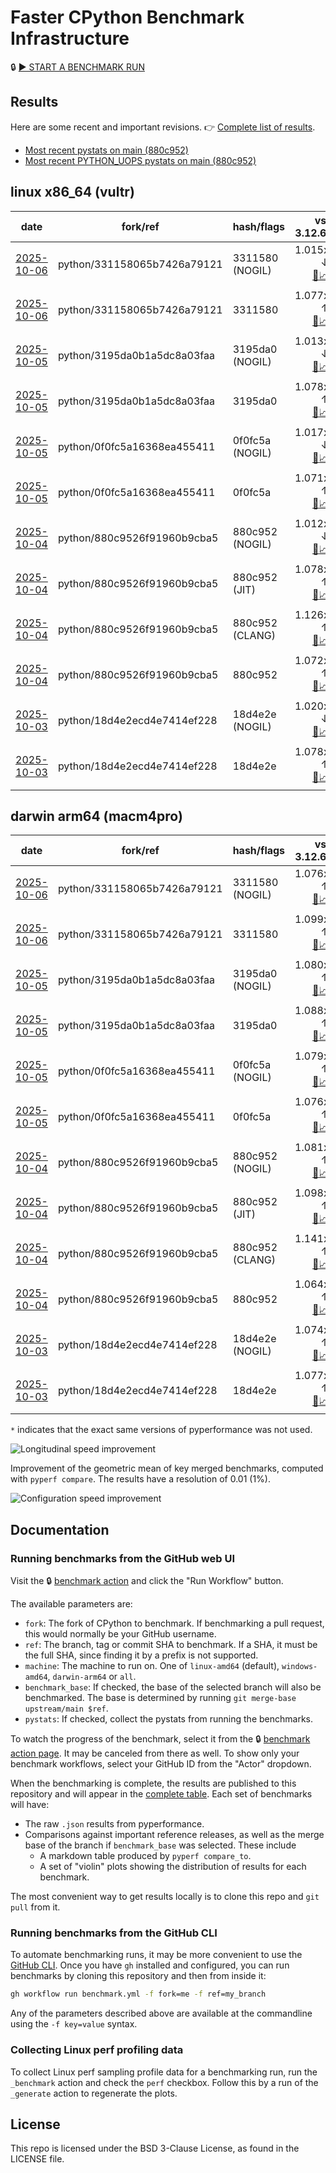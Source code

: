 # Faster CPython Benchmark Infrastructure

🔒 [▶️ START A BENCHMARK RUN](../../actions/workflows/benchmark.yml)

## Results

Here are some recent and important revisions. 👉 [Complete list of results](RESULTS.md).

<!-- START table -->
- [Most recent  pystats on main (880c952)](results/bm-20251004-3.15.0a0-880c952/bm-20251004-vultr-x86_64-python-880c9526f91960b9cba5-3.15.0a0-880c952-pystats.md)
- [Most recent PYTHON_UOPS pystats on main (880c952)](results/bm-20251004-3.15.0a0-880c952-PYTHON_UOPS/bm-20251004-vultr-x86_64-python-880c9526f91960b9cba5-3.15.0a0-880c952-pystats.md)

## linux x86_64 (vultr)
| date | fork/ref | hash/flags | vs. 3.12.6: | vs. 3.13.0rc2: | vs. base: |
| --- | --- | --- | ---: | ---: | ---: |
| [2025-10-06](results/bm-20251006-3.15.0a0-3311580-NOGIL) | python/331158065b7426a79121 | 3311580 (NOGIL) | 1.015x ↓<br>[📄](results/bm-20251006-3.15.0a0-3311580-NOGIL/bm-20251006-vultr-x86_64-python-331158065b7426a79121-3.15.0a0-3311580-vs-3.12.6.md)[📈](results/bm-20251006-3.15.0a0-3311580-NOGIL/bm-20251006-vultr-x86_64-python-331158065b7426a79121-3.15.0a0-3311580-vs-3.12.6.svg) | 1.048x ↓<br>[📄](results/bm-20251006-3.15.0a0-3311580-NOGIL/bm-20251006-vultr-x86_64-python-331158065b7426a79121-3.15.0a0-3311580-vs-3.13.0rc2.md)[📈](results/bm-20251006-3.15.0a0-3311580-NOGIL/bm-20251006-vultr-x86_64-python-331158065b7426a79121-3.15.0a0-3311580-vs-3.13.0rc2.svg) | 1.092x ↓<br>[📄](results/bm-20251006-3.15.0a0-3311580-NOGIL/bm-20251006-vultr-x86_64-python-331158065b7426a79121-3.15.0a0-3311580-vs-base.md)[📈](results/bm-20251006-3.15.0a0-3311580-NOGIL/bm-20251006-vultr-x86_64-python-331158065b7426a79121-3.15.0a0-3311580-vs-base.svg)[🧠](results/bm-20251006-3.15.0a0-3311580-NOGIL/bm-20251006-vultr-x86_64-python-331158065b7426a79121-3.15.0a0-3311580-vs-base-mem.svg) |
| [2025-10-06](results/bm-20251006-3.15.0a0-3311580) | python/331158065b7426a79121 | 3311580 | 1.077x ↑<br>[📄](results/bm-20251006-3.15.0a0-3311580/bm-20251006-vultr-x86_64-python-331158065b7426a79121-3.15.0a0-3311580-vs-3.12.6.md)[📈](results/bm-20251006-3.15.0a0-3311580/bm-20251006-vultr-x86_64-python-331158065b7426a79121-3.15.0a0-3311580-vs-3.12.6.svg) | 1.041x ↑<br>[📄](results/bm-20251006-3.15.0a0-3311580/bm-20251006-vultr-x86_64-python-331158065b7426a79121-3.15.0a0-3311580-vs-3.13.0rc2.md)[📈](results/bm-20251006-3.15.0a0-3311580/bm-20251006-vultr-x86_64-python-331158065b7426a79121-3.15.0a0-3311580-vs-3.13.0rc2.svg) |  |
| [2025-10-05](results/bm-20251005-3.15.0a0-3195da0-NOGIL) | python/3195da0b1a5dc8a03faa | 3195da0 (NOGIL) | 1.013x ↓<br>[📄](results/bm-20251005-3.15.0a0-3195da0-NOGIL/bm-20251005-vultr-x86_64-python-3195da0b1a5dc8a03faa-3.15.0a0-3195da0-vs-3.12.6.md)[📈](results/bm-20251005-3.15.0a0-3195da0-NOGIL/bm-20251005-vultr-x86_64-python-3195da0b1a5dc8a03faa-3.15.0a0-3195da0-vs-3.12.6.svg) | 1.047x ↓<br>[📄](results/bm-20251005-3.15.0a0-3195da0-NOGIL/bm-20251005-vultr-x86_64-python-3195da0b1a5dc8a03faa-3.15.0a0-3195da0-vs-3.13.0rc2.md)[📈](results/bm-20251005-3.15.0a0-3195da0-NOGIL/bm-20251005-vultr-x86_64-python-3195da0b1a5dc8a03faa-3.15.0a0-3195da0-vs-3.13.0rc2.svg) | 1.091x ↓<br>[📄](results/bm-20251005-3.15.0a0-3195da0-NOGIL/bm-20251005-vultr-x86_64-python-3195da0b1a5dc8a03faa-3.15.0a0-3195da0-vs-base.md)[📈](results/bm-20251005-3.15.0a0-3195da0-NOGIL/bm-20251005-vultr-x86_64-python-3195da0b1a5dc8a03faa-3.15.0a0-3195da0-vs-base.svg)[🧠](results/bm-20251005-3.15.0a0-3195da0-NOGIL/bm-20251005-vultr-x86_64-python-3195da0b1a5dc8a03faa-3.15.0a0-3195da0-vs-base-mem.svg) |
| [2025-10-05](results/bm-20251005-3.15.0a0-3195da0) | python/3195da0b1a5dc8a03faa | 3195da0 | 1.078x ↑<br>[📄](results/bm-20251005-3.15.0a0-3195da0/bm-20251005-vultr-x86_64-python-3195da0b1a5dc8a03faa-3.15.0a0-3195da0-vs-3.12.6.md)[📈](results/bm-20251005-3.15.0a0-3195da0/bm-20251005-vultr-x86_64-python-3195da0b1a5dc8a03faa-3.15.0a0-3195da0-vs-3.12.6.svg) | 1.042x ↑<br>[📄](results/bm-20251005-3.15.0a0-3195da0/bm-20251005-vultr-x86_64-python-3195da0b1a5dc8a03faa-3.15.0a0-3195da0-vs-3.13.0rc2.md)[📈](results/bm-20251005-3.15.0a0-3195da0/bm-20251005-vultr-x86_64-python-3195da0b1a5dc8a03faa-3.15.0a0-3195da0-vs-3.13.0rc2.svg) |  |
| [2025-10-05](results/bm-20251005-3.15.0a0-0f0fc5a-NOGIL) | python/0f0fc5a16368ea455411 | 0f0fc5a (NOGIL) | 1.017x ↓<br>[📄](results/bm-20251005-3.15.0a0-0f0fc5a-NOGIL/bm-20251005-vultr-x86_64-python-0f0fc5a16368ea455411-3.15.0a0-0f0fc5a-vs-3.12.6.md)[📈](results/bm-20251005-3.15.0a0-0f0fc5a-NOGIL/bm-20251005-vultr-x86_64-python-0f0fc5a16368ea455411-3.15.0a0-0f0fc5a-vs-3.12.6.svg) | 1.050x ↓<br>[📄](results/bm-20251005-3.15.0a0-0f0fc5a-NOGIL/bm-20251005-vultr-x86_64-python-0f0fc5a16368ea455411-3.15.0a0-0f0fc5a-vs-3.13.0rc2.md)[📈](results/bm-20251005-3.15.0a0-0f0fc5a-NOGIL/bm-20251005-vultr-x86_64-python-0f0fc5a16368ea455411-3.15.0a0-0f0fc5a-vs-3.13.0rc2.svg) | 1.004x ↓<br>[📄](results/bm-20251005-3.15.0a0-0f0fc5a-NOGIL/bm-20251005-vultr-x86_64-python-0f0fc5a16368ea455411-3.15.0a0-0f0fc5a-vs-base.md)[📈](results/bm-20251005-3.15.0a0-0f0fc5a-NOGIL/bm-20251005-vultr-x86_64-python-0f0fc5a16368ea455411-3.15.0a0-0f0fc5a-vs-base.svg)[🧠](results/bm-20251005-3.15.0a0-0f0fc5a-NOGIL/bm-20251005-vultr-x86_64-python-0f0fc5a16368ea455411-3.15.0a0-0f0fc5a-vs-base-mem.svg) |
| [2025-10-05](results/bm-20251005-3.15.0a0-0f0fc5a) | python/0f0fc5a16368ea455411 | 0f0fc5a | 1.071x ↑<br>[📄](results/bm-20251005-3.15.0a0-0f0fc5a/bm-20251005-vultr-x86_64-python-0f0fc5a16368ea455411-3.15.0a0-0f0fc5a-vs-3.12.6.md)[📈](results/bm-20251005-3.15.0a0-0f0fc5a/bm-20251005-vultr-x86_64-python-0f0fc5a16368ea455411-3.15.0a0-0f0fc5a-vs-3.12.6.svg) | 1.036x ↑<br>[📄](results/bm-20251005-3.15.0a0-0f0fc5a/bm-20251005-vultr-x86_64-python-0f0fc5a16368ea455411-3.15.0a0-0f0fc5a-vs-3.13.0rc2.md)[📈](results/bm-20251005-3.15.0a0-0f0fc5a/bm-20251005-vultr-x86_64-python-0f0fc5a16368ea455411-3.15.0a0-0f0fc5a-vs-3.13.0rc2.svg) | 1.002x ↓<br>[📄](results/bm-20251005-3.15.0a0-0f0fc5a/bm-20251005-vultr-x86_64-python-0f0fc5a16368ea455411-3.15.0a0-0f0fc5a-vs-base.md)[📈](results/bm-20251005-3.15.0a0-0f0fc5a/bm-20251005-vultr-x86_64-python-0f0fc5a16368ea455411-3.15.0a0-0f0fc5a-vs-base.svg)[🧠](results/bm-20251005-3.15.0a0-0f0fc5a/bm-20251005-vultr-x86_64-python-0f0fc5a16368ea455411-3.15.0a0-0f0fc5a-vs-base-mem.svg) |
| [2025-10-04](results/bm-20251004-3.15.0a0-880c952-NOGIL) | python/880c9526f91960b9cba5 | 880c952 (NOGIL) | 1.012x ↓<br>[📄](results/bm-20251004-3.15.0a0-880c952-NOGIL/bm-20251004-vultr-x86_64-python-880c9526f91960b9cba5-3.15.0a0-880c952-vs-3.12.6.md)[📈](results/bm-20251004-3.15.0a0-880c952-NOGIL/bm-20251004-vultr-x86_64-python-880c9526f91960b9cba5-3.15.0a0-880c952-vs-3.12.6.svg) | 1.046x ↓<br>[📄](results/bm-20251004-3.15.0a0-880c952-NOGIL/bm-20251004-vultr-x86_64-python-880c9526f91960b9cba5-3.15.0a0-880c952-vs-3.13.0rc2.md)[📈](results/bm-20251004-3.15.0a0-880c952-NOGIL/bm-20251004-vultr-x86_64-python-880c9526f91960b9cba5-3.15.0a0-880c952-vs-3.13.0rc2.svg) | 1.085x ↓<br>[📄](results/bm-20251004-3.15.0a0-880c952-NOGIL/bm-20251004-vultr-x86_64-python-880c9526f91960b9cba5-3.15.0a0-880c952-vs-base.md)[📈](results/bm-20251004-3.15.0a0-880c952-NOGIL/bm-20251004-vultr-x86_64-python-880c9526f91960b9cba5-3.15.0a0-880c952-vs-base.svg)[🧠](results/bm-20251004-3.15.0a0-880c952-NOGIL/bm-20251004-vultr-x86_64-python-880c9526f91960b9cba5-3.15.0a0-880c952-vs-base-mem.svg) |
| [2025-10-04](results/bm-20251004-3.15.0a0-880c952-JIT) | python/880c9526f91960b9cba5 | 880c952 (JIT) | 1.078x ↑<br>[📄](results/bm-20251004-3.15.0a0-880c952-JIT/bm-20251004-vultr-x86_64-python-880c9526f91960b9cba5-3.15.0a0-880c952-vs-3.12.6.md)[📈](results/bm-20251004-3.15.0a0-880c952-JIT/bm-20251004-vultr-x86_64-python-880c9526f91960b9cba5-3.15.0a0-880c952-vs-3.12.6.svg) | 1.043x ↑<br>[📄](results/bm-20251004-3.15.0a0-880c952-JIT/bm-20251004-vultr-x86_64-python-880c9526f91960b9cba5-3.15.0a0-880c952-vs-3.13.0rc2.md)[📈](results/bm-20251004-3.15.0a0-880c952-JIT/bm-20251004-vultr-x86_64-python-880c9526f91960b9cba5-3.15.0a0-880c952-vs-3.13.0rc2.svg) | 1.005x ↑<br>[📄](results/bm-20251004-3.15.0a0-880c952-JIT/bm-20251004-vultr-x86_64-python-880c9526f91960b9cba5-3.15.0a0-880c952-vs-base.md)[📈](results/bm-20251004-3.15.0a0-880c952-JIT/bm-20251004-vultr-x86_64-python-880c9526f91960b9cba5-3.15.0a0-880c952-vs-base.svg)[🧠](results/bm-20251004-3.15.0a0-880c952-JIT/bm-20251004-vultr-x86_64-python-880c9526f91960b9cba5-3.15.0a0-880c952-vs-base-mem.svg) |
| [2025-10-04](results/bm-20251004-3.15.0a0-880c952-CLANG) | python/880c9526f91960b9cba5 | 880c952 (CLANG) | 1.126x ↑<br>[📄](results/bm-20251004-3.15.0a0-880c952-CLANG/bm-20251004-vultr-x86_64-python-880c9526f91960b9cba5-3.15.0a0-880c952-vs-3.12.6.md)[📈](results/bm-20251004-3.15.0a0-880c952-CLANG/bm-20251004-vultr-x86_64-python-880c9526f91960b9cba5-3.15.0a0-880c952-vs-3.12.6.svg) | 1.088x ↑<br>[📄](results/bm-20251004-3.15.0a0-880c952-CLANG/bm-20251004-vultr-x86_64-python-880c9526f91960b9cba5-3.15.0a0-880c952-vs-3.13.0rc2.md)[📈](results/bm-20251004-3.15.0a0-880c952-CLANG/bm-20251004-vultr-x86_64-python-880c9526f91960b9cba5-3.15.0a0-880c952-vs-3.13.0rc2.svg) | 1.047x ↑<br>[📄](results/bm-20251004-3.15.0a0-880c952-CLANG/bm-20251004-vultr-x86_64-python-880c9526f91960b9cba5-3.15.0a0-880c952-vs-base.md)[📈](results/bm-20251004-3.15.0a0-880c952-CLANG/bm-20251004-vultr-x86_64-python-880c9526f91960b9cba5-3.15.0a0-880c952-vs-base.svg)[🧠](results/bm-20251004-3.15.0a0-880c952-CLANG/bm-20251004-vultr-x86_64-python-880c9526f91960b9cba5-3.15.0a0-880c952-vs-base-mem.svg) |
| [2025-10-04](results/bm-20251004-3.15.0a0-880c952) | python/880c9526f91960b9cba5 | 880c952 | 1.072x ↑<br>[📄](results/bm-20251004-3.15.0a0-880c952/bm-20251004-vultr-x86_64-python-880c9526f91960b9cba5-3.15.0a0-880c952-vs-3.12.6.md)[📈](results/bm-20251004-3.15.0a0-880c952/bm-20251004-vultr-x86_64-python-880c9526f91960b9cba5-3.15.0a0-880c952-vs-3.12.6.svg) | 1.037x ↑<br>[📄](results/bm-20251004-3.15.0a0-880c952/bm-20251004-vultr-x86_64-python-880c9526f91960b9cba5-3.15.0a0-880c952-vs-3.13.0rc2.md)[📈](results/bm-20251004-3.15.0a0-880c952/bm-20251004-vultr-x86_64-python-880c9526f91960b9cba5-3.15.0a0-880c952-vs-3.13.0rc2.svg) |  |
| [2025-10-03](results/bm-20251003-3.15.0a0-18d4e2e-NOGIL) | python/18d4e2ecd4e7414ef228 | 18d4e2e (NOGIL) | 1.020x ↓<br>[📄](results/bm-20251003-3.15.0a0-18d4e2e-NOGIL/bm-20251003-vultr-x86_64-python-18d4e2ecd4e7414ef228-3.15.0a0-18d4e2e-vs-3.12.6.md)[📈](results/bm-20251003-3.15.0a0-18d4e2e-NOGIL/bm-20251003-vultr-x86_64-python-18d4e2ecd4e7414ef228-3.15.0a0-18d4e2e-vs-3.12.6.svg) | 1.053x ↓<br>[📄](results/bm-20251003-3.15.0a0-18d4e2e-NOGIL/bm-20251003-vultr-x86_64-python-18d4e2ecd4e7414ef228-3.15.0a0-18d4e2e-vs-3.13.0rc2.md)[📈](results/bm-20251003-3.15.0a0-18d4e2e-NOGIL/bm-20251003-vultr-x86_64-python-18d4e2ecd4e7414ef228-3.15.0a0-18d4e2e-vs-3.13.0rc2.svg) | 1.096x ↓<br>[📄](results/bm-20251003-3.15.0a0-18d4e2e-NOGIL/bm-20251003-vultr-x86_64-python-18d4e2ecd4e7414ef228-3.15.0a0-18d4e2e-vs-base.md)[📈](results/bm-20251003-3.15.0a0-18d4e2e-NOGIL/bm-20251003-vultr-x86_64-python-18d4e2ecd4e7414ef228-3.15.0a0-18d4e2e-vs-base.svg)[🧠](results/bm-20251003-3.15.0a0-18d4e2e-NOGIL/bm-20251003-vultr-x86_64-python-18d4e2ecd4e7414ef228-3.15.0a0-18d4e2e-vs-base-mem.svg) |
| [2025-10-03](results/bm-20251003-3.15.0a0-18d4e2e) | python/18d4e2ecd4e7414ef228 | 18d4e2e | 1.078x ↑<br>[📄](results/bm-20251003-3.15.0a0-18d4e2e/bm-20251003-vultr-x86_64-python-18d4e2ecd4e7414ef228-3.15.0a0-18d4e2e-vs-3.12.6.md)[📈](results/bm-20251003-3.15.0a0-18d4e2e/bm-20251003-vultr-x86_64-python-18d4e2ecd4e7414ef228-3.15.0a0-18d4e2e-vs-3.12.6.svg) | 1.042x ↑<br>[📄](results/bm-20251003-3.15.0a0-18d4e2e/bm-20251003-vultr-x86_64-python-18d4e2ecd4e7414ef228-3.15.0a0-18d4e2e-vs-3.13.0rc2.md)[📈](results/bm-20251003-3.15.0a0-18d4e2e/bm-20251003-vultr-x86_64-python-18d4e2ecd4e7414ef228-3.15.0a0-18d4e2e-vs-3.13.0rc2.svg) |  |

## darwin arm64 (macm4pro)
| date | fork/ref | hash/flags | vs. 3.12.6: | vs. 3.13.0rc2: | vs. base: |
| --- | --- | --- | ---: | ---: | ---: |
| [2025-10-06](results/bm-20251006-3.15.0a0-3311580-NOGIL) | python/331158065b7426a79121 | 3311580 (NOGIL) | 1.076x ↑<br>[📄](results/bm-20251006-3.15.0a0-3311580-NOGIL/bm-20251006-macm4pro-arm64-python-331158065b7426a79121-3.15.0a0-3311580-vs-3.12.6.md)[📈](results/bm-20251006-3.15.0a0-3311580-NOGIL/bm-20251006-macm4pro-arm64-python-331158065b7426a79121-3.15.0a0-3311580-vs-3.12.6.svg) | 1.002x ↓<br>[📄](results/bm-20251006-3.15.0a0-3311580-NOGIL/bm-20251006-macm4pro-arm64-python-331158065b7426a79121-3.15.0a0-3311580-vs-3.13.0rc2.md)[📈](results/bm-20251006-3.15.0a0-3311580-NOGIL/bm-20251006-macm4pro-arm64-python-331158065b7426a79121-3.15.0a0-3311580-vs-3.13.0rc2.svg) | 1.023x ↓<br>[📄](results/bm-20251006-3.15.0a0-3311580-NOGIL/bm-20251006-macm4pro-arm64-python-331158065b7426a79121-3.15.0a0-3311580-vs-base.md)[📈](results/bm-20251006-3.15.0a0-3311580-NOGIL/bm-20251006-macm4pro-arm64-python-331158065b7426a79121-3.15.0a0-3311580-vs-base.svg)[🧠](results/bm-20251006-3.15.0a0-3311580-NOGIL/bm-20251006-macm4pro-arm64-python-331158065b7426a79121-3.15.0a0-3311580-vs-base-mem.svg) |
| [2025-10-06](results/bm-20251006-3.15.0a0-3311580) | python/331158065b7426a79121 | 3311580 | 1.099x ↑<br>[📄](results/bm-20251006-3.15.0a0-3311580/bm-20251006-macm4pro-arm64-python-331158065b7426a79121-3.15.0a0-3311580-vs-3.12.6.md)[📈](results/bm-20251006-3.15.0a0-3311580/bm-20251006-macm4pro-arm64-python-331158065b7426a79121-3.15.0a0-3311580-vs-3.12.6.svg) | 1.020x ↑<br>[📄](results/bm-20251006-3.15.0a0-3311580/bm-20251006-macm4pro-arm64-python-331158065b7426a79121-3.15.0a0-3311580-vs-3.13.0rc2.md)[📈](results/bm-20251006-3.15.0a0-3311580/bm-20251006-macm4pro-arm64-python-331158065b7426a79121-3.15.0a0-3311580-vs-3.13.0rc2.svg) |  |
| [2025-10-05](results/bm-20251005-3.15.0a0-3195da0-NOGIL) | python/3195da0b1a5dc8a03faa | 3195da0 (NOGIL) | 1.080x ↑<br>[📄](results/bm-20251005-3.15.0a0-3195da0-NOGIL/bm-20251005-macm4pro-arm64-python-3195da0b1a5dc8a03faa-3.15.0a0-3195da0-vs-3.12.6.md)[📈](results/bm-20251005-3.15.0a0-3195da0-NOGIL/bm-20251005-macm4pro-arm64-python-3195da0b1a5dc8a03faa-3.15.0a0-3195da0-vs-3.12.6.svg) | 1.002x ↑<br>[📄](results/bm-20251005-3.15.0a0-3195da0-NOGIL/bm-20251005-macm4pro-arm64-python-3195da0b1a5dc8a03faa-3.15.0a0-3195da0-vs-3.13.0rc2.md)[📈](results/bm-20251005-3.15.0a0-3195da0-NOGIL/bm-20251005-macm4pro-arm64-python-3195da0b1a5dc8a03faa-3.15.0a0-3195da0-vs-3.13.0rc2.svg) | 1.008x ↓<br>[📄](results/bm-20251005-3.15.0a0-3195da0-NOGIL/bm-20251005-macm4pro-arm64-python-3195da0b1a5dc8a03faa-3.15.0a0-3195da0-vs-base.md)[📈](results/bm-20251005-3.15.0a0-3195da0-NOGIL/bm-20251005-macm4pro-arm64-python-3195da0b1a5dc8a03faa-3.15.0a0-3195da0-vs-base.svg)[🧠](results/bm-20251005-3.15.0a0-3195da0-NOGIL/bm-20251005-macm4pro-arm64-python-3195da0b1a5dc8a03faa-3.15.0a0-3195da0-vs-base-mem.svg) |
| [2025-10-05](results/bm-20251005-3.15.0a0-3195da0) | python/3195da0b1a5dc8a03faa | 3195da0 | 1.088x ↑<br>[📄](results/bm-20251005-3.15.0a0-3195da0/bm-20251005-macm4pro-arm64-python-3195da0b1a5dc8a03faa-3.15.0a0-3195da0-vs-3.12.6.md)[📈](results/bm-20251005-3.15.0a0-3195da0/bm-20251005-macm4pro-arm64-python-3195da0b1a5dc8a03faa-3.15.0a0-3195da0-vs-3.12.6.svg) | 1.009x ↑<br>[📄](results/bm-20251005-3.15.0a0-3195da0/bm-20251005-macm4pro-arm64-python-3195da0b1a5dc8a03faa-3.15.0a0-3195da0-vs-3.13.0rc2.md)[📈](results/bm-20251005-3.15.0a0-3195da0/bm-20251005-macm4pro-arm64-python-3195da0b1a5dc8a03faa-3.15.0a0-3195da0-vs-3.13.0rc2.svg) |  |
| [2025-10-05](results/bm-20251005-3.15.0a0-0f0fc5a-NOGIL) | python/0f0fc5a16368ea455411 | 0f0fc5a (NOGIL) | 1.079x ↑<br>[📄](results/bm-20251005-3.15.0a0-0f0fc5a-NOGIL/bm-20251005-macm4pro-arm64-python-0f0fc5a16368ea455411-3.15.0a0-0f0fc5a-vs-3.12.6.md)[📈](results/bm-20251005-3.15.0a0-0f0fc5a-NOGIL/bm-20251005-macm4pro-arm64-python-0f0fc5a16368ea455411-3.15.0a0-0f0fc5a-vs-3.12.6.svg) | 1.001x ↑<br>[📄](results/bm-20251005-3.15.0a0-0f0fc5a-NOGIL/bm-20251005-macm4pro-arm64-python-0f0fc5a16368ea455411-3.15.0a0-0f0fc5a-vs-3.13.0rc2.md)[📈](results/bm-20251005-3.15.0a0-0f0fc5a-NOGIL/bm-20251005-macm4pro-arm64-python-0f0fc5a16368ea455411-3.15.0a0-0f0fc5a-vs-3.13.0rc2.svg) | 1.002x ↓<br>[📄](results/bm-20251005-3.15.0a0-0f0fc5a-NOGIL/bm-20251005-macm4pro-arm64-python-0f0fc5a16368ea455411-3.15.0a0-0f0fc5a-vs-base.md)[📈](results/bm-20251005-3.15.0a0-0f0fc5a-NOGIL/bm-20251005-macm4pro-arm64-python-0f0fc5a16368ea455411-3.15.0a0-0f0fc5a-vs-base.svg)[🧠](results/bm-20251005-3.15.0a0-0f0fc5a-NOGIL/bm-20251005-macm4pro-arm64-python-0f0fc5a16368ea455411-3.15.0a0-0f0fc5a-vs-base-mem.svg) |
| [2025-10-05](results/bm-20251005-3.15.0a0-0f0fc5a) | python/0f0fc5a16368ea455411 | 0f0fc5a | 1.076x ↑<br>[📄](results/bm-20251005-3.15.0a0-0f0fc5a/bm-20251005-macm4pro-arm64-python-0f0fc5a16368ea455411-3.15.0a0-0f0fc5a-vs-3.12.6.md)[📈](results/bm-20251005-3.15.0a0-0f0fc5a/bm-20251005-macm4pro-arm64-python-0f0fc5a16368ea455411-3.15.0a0-0f0fc5a-vs-3.12.6.svg) | 1.002x ↓<br>[📄](results/bm-20251005-3.15.0a0-0f0fc5a/bm-20251005-macm4pro-arm64-python-0f0fc5a16368ea455411-3.15.0a0-0f0fc5a-vs-3.13.0rc2.md)[📈](results/bm-20251005-3.15.0a0-0f0fc5a/bm-20251005-macm4pro-arm64-python-0f0fc5a16368ea455411-3.15.0a0-0f0fc5a-vs-3.13.0rc2.svg) | 1.011x ↑<br>[📄](results/bm-20251005-3.15.0a0-0f0fc5a/bm-20251005-macm4pro-arm64-python-0f0fc5a16368ea455411-3.15.0a0-0f0fc5a-vs-base.md)[📈](results/bm-20251005-3.15.0a0-0f0fc5a/bm-20251005-macm4pro-arm64-python-0f0fc5a16368ea455411-3.15.0a0-0f0fc5a-vs-base.svg)[🧠](results/bm-20251005-3.15.0a0-0f0fc5a/bm-20251005-macm4pro-arm64-python-0f0fc5a16368ea455411-3.15.0a0-0f0fc5a-vs-base-mem.svg) |
| [2025-10-04](results/bm-20251004-3.15.0a0-880c952-NOGIL) | python/880c9526f91960b9cba5 | 880c952 (NOGIL) | 1.081x ↑<br>[📄](results/bm-20251004-3.15.0a0-880c952-NOGIL/bm-20251004-macm4pro-arm64-python-880c9526f91960b9cba5-3.15.0a0-880c952-vs-3.12.6.md)[📈](results/bm-20251004-3.15.0a0-880c952-NOGIL/bm-20251004-macm4pro-arm64-python-880c9526f91960b9cba5-3.15.0a0-880c952-vs-3.12.6.svg) | 1.003x ↑<br>[📄](results/bm-20251004-3.15.0a0-880c952-NOGIL/bm-20251004-macm4pro-arm64-python-880c9526f91960b9cba5-3.15.0a0-880c952-vs-3.13.0rc2.md)[📈](results/bm-20251004-3.15.0a0-880c952-NOGIL/bm-20251004-macm4pro-arm64-python-880c9526f91960b9cba5-3.15.0a0-880c952-vs-3.13.0rc2.svg) | 1.014x ↑<br>[📄](results/bm-20251004-3.15.0a0-880c952-NOGIL/bm-20251004-macm4pro-arm64-python-880c9526f91960b9cba5-3.15.0a0-880c952-vs-base.md)[📈](results/bm-20251004-3.15.0a0-880c952-NOGIL/bm-20251004-macm4pro-arm64-python-880c9526f91960b9cba5-3.15.0a0-880c952-vs-base.svg)[🧠](results/bm-20251004-3.15.0a0-880c952-NOGIL/bm-20251004-macm4pro-arm64-python-880c9526f91960b9cba5-3.15.0a0-880c952-vs-base-mem.svg) |
| [2025-10-04](results/bm-20251004-3.15.0a0-880c952-JIT) | python/880c9526f91960b9cba5 | 880c952 (JIT) | 1.098x ↑<br>[📄](results/bm-20251004-3.15.0a0-880c952-JIT/bm-20251004-macm4pro-arm64-python-880c9526f91960b9cba5-3.15.0a0-880c952-vs-3.12.6.md)[📈](results/bm-20251004-3.15.0a0-880c952-JIT/bm-20251004-macm4pro-arm64-python-880c9526f91960b9cba5-3.15.0a0-880c952-vs-3.12.6.svg) | 1.018x ↑<br>[📄](results/bm-20251004-3.15.0a0-880c952-JIT/bm-20251004-macm4pro-arm64-python-880c9526f91960b9cba5-3.15.0a0-880c952-vs-3.13.0rc2.md)[📈](results/bm-20251004-3.15.0a0-880c952-JIT/bm-20251004-macm4pro-arm64-python-880c9526f91960b9cba5-3.15.0a0-880c952-vs-3.13.0rc2.svg) | 1.032x ↑<br>[📄](results/bm-20251004-3.15.0a0-880c952-JIT/bm-20251004-macm4pro-arm64-python-880c9526f91960b9cba5-3.15.0a0-880c952-vs-base.md)[📈](results/bm-20251004-3.15.0a0-880c952-JIT/bm-20251004-macm4pro-arm64-python-880c9526f91960b9cba5-3.15.0a0-880c952-vs-base.svg)[🧠](results/bm-20251004-3.15.0a0-880c952-JIT/bm-20251004-macm4pro-arm64-python-880c9526f91960b9cba5-3.15.0a0-880c952-vs-base-mem.svg) |
| [2025-10-04](results/bm-20251004-3.15.0a0-880c952-CLANG) | python/880c9526f91960b9cba5 | 880c952 (CLANG) | 1.141x ↑<br>[📄](results/bm-20251004-3.15.0a0-880c952-CLANG/bm-20251004-macm4pro-arm64-python-880c9526f91960b9cba5-3.15.0a0-880c952-vs-3.12.6.md)[📈](results/bm-20251004-3.15.0a0-880c952-CLANG/bm-20251004-macm4pro-arm64-python-880c9526f91960b9cba5-3.15.0a0-880c952-vs-3.12.6.svg) | 1.058x ↑<br>[📄](results/bm-20251004-3.15.0a0-880c952-CLANG/bm-20251004-macm4pro-arm64-python-880c9526f91960b9cba5-3.15.0a0-880c952-vs-3.13.0rc2.md)[📈](results/bm-20251004-3.15.0a0-880c952-CLANG/bm-20251004-macm4pro-arm64-python-880c9526f91960b9cba5-3.15.0a0-880c952-vs-3.13.0rc2.svg) | 1.074x ↑<br>[📄](results/bm-20251004-3.15.0a0-880c952-CLANG/bm-20251004-macm4pro-arm64-python-880c9526f91960b9cba5-3.15.0a0-880c952-vs-base.md)[📈](results/bm-20251004-3.15.0a0-880c952-CLANG/bm-20251004-macm4pro-arm64-python-880c9526f91960b9cba5-3.15.0a0-880c952-vs-base.svg)[🧠](results/bm-20251004-3.15.0a0-880c952-CLANG/bm-20251004-macm4pro-arm64-python-880c9526f91960b9cba5-3.15.0a0-880c952-vs-base-mem.svg) |
| [2025-10-04](results/bm-20251004-3.15.0a0-880c952) | python/880c9526f91960b9cba5 | 880c952 | 1.064x ↑<br>[📄](results/bm-20251004-3.15.0a0-880c952/bm-20251004-macm4pro-arm64-python-880c9526f91960b9cba5-3.15.0a0-880c952-vs-3.12.6.md)[📈](results/bm-20251004-3.15.0a0-880c952/bm-20251004-macm4pro-arm64-python-880c9526f91960b9cba5-3.15.0a0-880c952-vs-3.12.6.svg) | 1.013x ↓<br>[📄](results/bm-20251004-3.15.0a0-880c952/bm-20251004-macm4pro-arm64-python-880c9526f91960b9cba5-3.15.0a0-880c952-vs-3.13.0rc2.md)[📈](results/bm-20251004-3.15.0a0-880c952/bm-20251004-macm4pro-arm64-python-880c9526f91960b9cba5-3.15.0a0-880c952-vs-3.13.0rc2.svg) |  |
| [2025-10-03](results/bm-20251003-3.15.0a0-18d4e2e-NOGIL) | python/18d4e2ecd4e7414ef228 | 18d4e2e (NOGIL) | 1.074x ↑<br>[📄](results/bm-20251003-3.15.0a0-18d4e2e-NOGIL/bm-20251003-macm4pro-arm64-python-18d4e2ecd4e7414ef228-3.15.0a0-18d4e2e-vs-3.12.6.md)[📈](results/bm-20251003-3.15.0a0-18d4e2e-NOGIL/bm-20251003-macm4pro-arm64-python-18d4e2ecd4e7414ef228-3.15.0a0-18d4e2e-vs-3.12.6.svg) | 1.004x ↓<br>[📄](results/bm-20251003-3.15.0a0-18d4e2e-NOGIL/bm-20251003-macm4pro-arm64-python-18d4e2ecd4e7414ef228-3.15.0a0-18d4e2e-vs-3.13.0rc2.md)[📈](results/bm-20251003-3.15.0a0-18d4e2e-NOGIL/bm-20251003-macm4pro-arm64-python-18d4e2ecd4e7414ef228-3.15.0a0-18d4e2e-vs-3.13.0rc2.svg) | 1.004x ↓<br>[📄](results/bm-20251003-3.15.0a0-18d4e2e-NOGIL/bm-20251003-macm4pro-arm64-python-18d4e2ecd4e7414ef228-3.15.0a0-18d4e2e-vs-base.md)[📈](results/bm-20251003-3.15.0a0-18d4e2e-NOGIL/bm-20251003-macm4pro-arm64-python-18d4e2ecd4e7414ef228-3.15.0a0-18d4e2e-vs-base.svg)[🧠](results/bm-20251003-3.15.0a0-18d4e2e-NOGIL/bm-20251003-macm4pro-arm64-python-18d4e2ecd4e7414ef228-3.15.0a0-18d4e2e-vs-base-mem.svg) |
| [2025-10-03](results/bm-20251003-3.15.0a0-18d4e2e) | python/18d4e2ecd4e7414ef228 | 18d4e2e | 1.077x ↑<br>[📄](results/bm-20251003-3.15.0a0-18d4e2e/bm-20251003-macm4pro-arm64-python-18d4e2ecd4e7414ef228-3.15.0a0-18d4e2e-vs-3.12.6.md)[📈](results/bm-20251003-3.15.0a0-18d4e2e/bm-20251003-macm4pro-arm64-python-18d4e2ecd4e7414ef228-3.15.0a0-18d4e2e-vs-3.12.6.svg) | 1.001x ↓<br>[📄](results/bm-20251003-3.15.0a0-18d4e2e/bm-20251003-macm4pro-arm64-python-18d4e2ecd4e7414ef228-3.15.0a0-18d4e2e-vs-3.13.0rc2.md)[📈](results/bm-20251003-3.15.0a0-18d4e2e/bm-20251003-macm4pro-arm64-python-18d4e2ecd4e7414ef228-3.15.0a0-18d4e2e-vs-3.13.0rc2.svg) |  |


<!-- END table -->

`*` indicates that the exact same versions of pyperformance was not used.

![Longitudinal speed improvement](/longitudinal.svg)

Improvement of the geometric mean of key merged benchmarks, computed with `pyperf compare`.
The results have a resolution of 0.01 (1%).

![Configuration speed improvement](/configs.svg)

## Documentation

### Running benchmarks from the GitHub web UI

Visit the 🔒 [benchmark action](../../actions/workflows/benchmark.yml) and click the "Run Workflow" button.

The available parameters are:

- `fork`: The fork of CPython to benchmark.
  If benchmarking a pull request, this would normally be your GitHub username.
- `ref`: The branch, tag or commit SHA to benchmark.
  If a SHA, it must be the full SHA, since finding it by a prefix is not supported.
- `machine`: The machine to run on.
  One of `linux-amd64` (default), `windows-amd64`, `darwin-arm64` or `all`.
- `benchmark_base`: If checked, the base of the selected branch will also be benchmarked.
  The base is determined by running `git merge-base upstream/main $ref`.
- `pystats`: If checked, collect the pystats from running the benchmarks.

To watch the progress of the benchmark, select it from the 🔒 [benchmark action page](../../actions/workflows/benchmark.yml).
It may be canceled from there as well.
To show only your benchmark workflows, select your GitHub ID from the "Actor" dropdown.

When the benchmarking is complete, the results are published to this repository and will appear in the [complete table](RESULTS.md).
Each set of benchmarks will have:

- The raw `.json` results from pyperformance.
- Comparisons against important reference releases, as well as the merge base of the branch if `benchmark_base` was selected. These include
  - A markdown table produced by `pyperf compare_to`.
  - A set of "violin" plots showing the distribution of results for each benchmark.

The most convenient way to get results locally is to clone this repo and `git pull` from it.

### Running benchmarks from the GitHub CLI

To automate benchmarking runs, it may be more convenient to use the [GitHub CLI](https://cli.github.com/).
Once you have `gh` installed and configured, you can run benchmarks by cloning this repository and then from inside it:

```bash session
gh workflow run benchmark.yml -f fork=me -f ref=my_branch
```

Any of the parameters described above are available at the commandline using the `-f key=value` syntax.

### Collecting Linux perf profiling data

To collect Linux perf sampling profile data for a benchmarking run, run the `_benchmark` action and check the `perf` checkbox.
Follow this by a run of the `_generate` action to regenerate the plots.

## License

This repo is licensed under the BSD 3-Clause License, as found in the LICENSE file.
